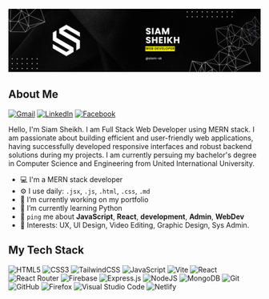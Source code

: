![](https://raw.githubusercontent.com/siam-sk/siam-sk/refs/heads/main/Social%20Banner.png)
## About Me

[](https://github.com/siam-sk#hello-there)

[![Gmail](https://img.shields.io/badge/Gmail-D14836?style=for-the-badge&logo=gmail&logoColor=white)](mailto:siammsheikh09@gmail.com) [![LinkedIn](https://img.shields.io/badge/linkedin-%230077B5.svg?style=for-the-badge&logo=linkedin&logoColor=white)](https://www.linkedin.com/in/siammsheikh/) [![Facebook](https://img.shields.io/badge/Facebook-%231877F2.svg?style=for-the-badge&logo=Facebook&logoColor=white)](https://www.facebook.com/siam.sheikh11/)

Hello, I'm Siam Sheikh. I am Full Stack Web Developer using MERN stack. I am passionate about building efficient and user-friendly web applications, having successfully developed responsive interfaces and robust backend solutions during my projects. I am currently persuing my bachelor's degree in Computer Science and Engineering from United International University.

- 💻 I'm a MERN stack developer
- ⚙️ I use daily: `.jsx`, `.js`, `.html`, `.css`, `.md`
- 🔭 I’m currently working on my portfolio
- 🌱 I’m currently learning Python
- 💬 `ping` me about  **JavaScript**, **React**, **development**, **Admin**, **WebDev**
- 📌 Interests: UX, UI Design, Video Editing, Graphic Design, Sys Admin.

## My Tech Stack

[](https://github.com/siam-sk#𝗠𝘆-𝗧𝗲𝗰𝗸-𝗦𝘁𝗮𝗰𝗸)

![HTML5](https://img.shields.io/badge/html5-%23E34F26.svg?style=for-the-badge&logo=html5&logoColor=white) ![CSS3](https://img.shields.io/badge/css3-%231572B6.svg?style=for-the-badge&logo=css3&logoColor=white) ![TailwindCSS](https://img.shields.io/badge/tailwindcss-%2338B2AC.svg?style=for-the-badge&logo=tailwind-css&logoColor=white) ![JavaScript](https://img.shields.io/badge/javascript-%23323330.svg?style=for-the-badge&logo=javascript&logoColor=%23F7DF1E) ![Vite](https://img.shields.io/badge/vite-%23646CFF.svg?style=for-the-badge&logo=vite&logoColor=white) ![React](https://img.shields.io/badge/react-%2320232a.svg?style=for-the-badge&logo=react&logoColor=%2361DAFB) ![React Router](https://img.shields.io/badge/React_Router-CA4245?style=for-the-badge&logo=react-router&logoColor=white) ![Firebase](https://img.shields.io/badge/firebase-a08021?style=for-the-badge&logo=firebase&logoColor=ffcd34) ![Express.js](https://img.shields.io/badge/express.js-%23404d59.svg?style=for-the-badge&logo=express&logoColor=%2361DAFB) ![NodeJS](https://img.shields.io/badge/node.js-6DA55F?style=for-the-badge&logo=node.js&logoColor=white) ![MongoDB](https://img.shields.io/badge/MongoDB-%234ea94b.svg?style=for-the-badge&logo=mongodb&logoColor=white) ![Git](https://img.shields.io/badge/git-%23F05033.svg?style=for-the-badge&logo=git&logoColor=white) ![GitHub](https://img.shields.io/badge/github-%23121011.svg?style=for-the-badge&logo=github&logoColor=white) ![Firefox](https://img.shields.io/badge/Firefox-FF7139?style=for-the-badge&logo=Firefox-Browser&logoColor=white) ![Visual Studio Code](https://img.shields.io/badge/Visual%20Studio%20Code-0078d7.svg?style=for-the-badge&logo=visual-studio-code&logoColor=white) ![Netlify](https://img.shields.io/badge/netlify-%23000000.svg?style=for-the-badge&logo=netlify&logoColor=#00C7B7)
